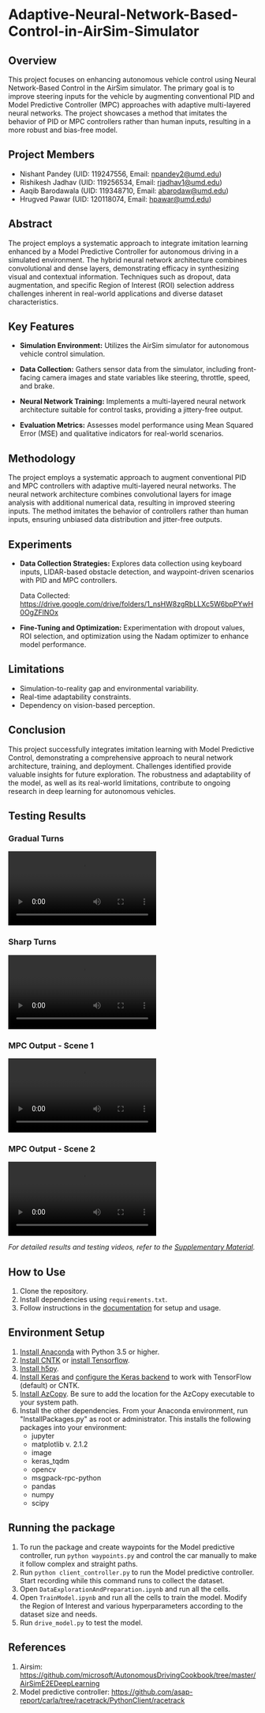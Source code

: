 # Adaptive-Neural-Network-Based-Control-in-AirSim-Simulator

## Overview

This project focuses on enhancing autonomous vehicle control using Neural Network-Based Control in the AirSim simulator. The primary goal is to improve steering inputs for the vehicle by augmenting conventional PID and Model Predictive Controller (MPC) approaches with adaptive multi-layered neural networks. The project showcases a method that imitates the behavior of PID or MPC controllers rather than human inputs, resulting in a more robust and bias-free model.

## Project Members
- Nishant Pandey (UID: 119247556, Email: npandey2@umd.edu)
- Rishikesh Jadhav (UID: 119256534, Email: rjadhav1@umd.edu)
- Aaqib Barodawala (UID:  119348710, Email: abarodaw@umd.edu)
- Hrugved Pawar (UID: 120118074, Email: hpawar@umd.edu)

## Abstract

The project employs a systematic approach to integrate imitation learning enhanced by a Model Predictive Controller for autonomous driving in a simulated environment. The hybrid neural network architecture combines convolutional and dense layers, demonstrating efficacy in synthesizing visual and contextual information. Techniques such as dropout, data augmentation, and specific Region of Interest (ROI) selection address challenges inherent in real-world applications and diverse dataset characteristics.

## Key Features

- **Simulation Environment:** Utilizes the AirSim simulator for autonomous vehicle control simulation.
  
- **Data Collection:** Gathers sensor data from the simulator, including front-facing camera images and state variables like steering, throttle, speed, and brake.

- **Neural Network Training:** Implements a multi-layered neural network architecture suitable for control tasks, providing a jittery-free output.

- **Evaluation Metrics:** Assesses model performance using Mean Squared Error (MSE) and qualitative indicators for real-world scenarios.

## Methodology

The project employs a systematic approach to augment conventional PID and MPC controllers with adaptive multi-layered neural networks. The neural network architecture combines convolutional layers for image analysis with additional numerical data, resulting in improved steering inputs. The method imitates the behavior of controllers rather than human inputs, ensuring unbiased data distribution and jitter-free outputs.

## Experiments

- **Data Collection Strategies:** Explores data collection using keyboard inputs, LIDAR-based obstacle detection, and waypoint-driven scenarios with PID and MPC controllers.

   Data Collected: https://drive.google.com/drive/folders/1_nsHW8zgRbLLXc5W6bpPYwH0OgZFlNOx

- **Fine-Tuning and Optimization:** Experimentation with dropout values, ROI selection, and optimization using the Nadam optimizer to enhance model performance.

## Limitations

- Simulation-to-reality gap and environmental variability.
- Real-time adaptability constraints.
- Dependency on vision-based perception.

## Conclusion

This project successfully integrates imitation learning with Model Predictive Control, demonstrating a comprehensive approach to neural network architecture, training, and deployment. Challenges identified provide valuable insights for future exploration. The robustness and adaptability of the model, as well as its real-world limitations, contribute to ongoing research in deep learning for autonomous vehicles.

## Testing Results

### Gradual Turns

![Gradual Turns](outputs/Gradual_turns.mp4)

### Sharp Turns

![Sharp Turns](outputs/sharp_turns.mp4)

### MPC Output - Scene 1

![MPC Output Scene 1](outputs/MPC_output_scenerio_1.mkv)

### MPC Output - Scene 2

![MPC Output Scene 2](outputs/MPC_scenerio_2.mkv)

*For detailed results and testing videos, refer to the [Supplementary Material](link_to_supplementary_material).*

## How to Use

1. Clone the repository.
2. Install dependencies using `requirements.txt`.
3. Follow instructions in the [documentation](link_to_documentation) for setup and usage.

## Environment Setup

1. [Install Anaconda](https://conda.io/docs/user-guide/install/index.html) with Python 3.5 or higher.
2. [Install CNTK](https://docs.microsoft.com/en-us/cognitive-toolkit/Setup-CNTK-on-your-machine) or [install Tensorflow](https://www.tensorflow.org/install/install_windows).
3. [Install h5py](http://docs.h5py.org/en/latest/build.html).
4. [Install Keras](https://keras.io/#installation) and [configure the Keras backend](https://keras.io/backend/) to work with TensorFlow (default) or CNTK.
5. [Install AzCopy](https://docs.microsoft.com/en-us/azure/storage/common/storage-use-azcopy). Be sure to add the location for the AzCopy executable to your system path.
6. Install the other dependencies. From your Anaconda environment, run "InstallPackages.py" as root or administrator. This installs the following packages into your environment:
    * jupyter
    * matplotlib v. 2.1.2
    * image
    * keras_tqdm
    * opencv
    * msgpack-rpc-python
    * pandas
    * numpy
    * scipy

## Running the package 

1. To run the package and create waypoints for the Model predictive controller, run `python waypoints.py` and control the car manually to make it follow complex and straight paths.
2. Run `python client_controller.py` to run the Model predictive controller. Start recording while this command runs to collect the dataset.
3. Open `DataExplorationAndPreparation.ipynb` and run all the cells.
4. Open `TrainModel.ipynb` and run all the cells to train the model. Modify the Region of Interest and various hyperparameters according to the dataset size and needs.
5. Run `drive_model.py` to test the model.

## References

1. Airsim: https://github.com/microsoft/AutonomousDrivingCookbook/tree/master/AirSimE2EDeepLearning
2. Model predictive controller: https://github.com/asap-report/carla/tree/racetrack/PythonClient/racetrack 
